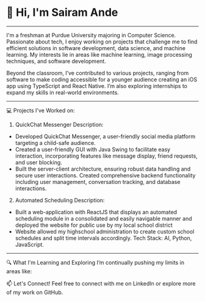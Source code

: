 # 👋 Hi, I'm Sairam Ande
________________________________________________________________________________________________________________________________________________________________________________________

I'm a freshman at Purdue University majoring in Computer Science. Passionate about tech, I enjoy working on projects that challenge me to find efficient solutions in software development, data science, and machine learning. My interests lie in areas like machine learning, image processing techniques, and software development.

Beyond the classroom, I’ve contributed to various projects, ranging from software to make coding accessible for a younger audience creating an iOS app using TypeScript and React Native. I’m also exploring internships to expand my skills in real-world environments.

________________________________________________________________________________________________________________________________________________________________________________________

💻 Projects I've Worked on:

1. QuickChat Messenger
Description:
- Developed QuickChat Messenger, a user-friendly social media platform targeting a child-safe audience.
- Created a user-friendly GUI with Java Swing to facilitate easy interaction, incorporating features like message display, friend requests, and user blocking.
- Built the server-client architecture, ensuring robust data handling and secure user interactions.
Created comprehensive backend functionality including user management, conversation tracking, and database interactions.

2. Automated Scheduling
Description:
- Built a web-application with ReactJS that displays an automated scheduling module in a consolidated and easily navigable manner and deployed the website for public use by my local school district 
- Website allowed my highschool administration to create custom school schedules and split time intervals accordingly. 
Tech Stack: AI, Python, JavaScript.

________________________________________________________________________________________________________________________________________________________________________________________


🔍 What I'm Learning and Exploring
I’m continually pushing my limits in areas like:

📫 Let's Connect!
Feel free to connect with me on LinkedIn or explore more of my work on GitHub.
